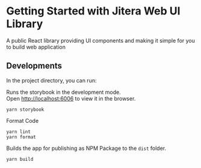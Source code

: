 # Getting Started with Jitera Web UI Library

A public React library providing UI components and making it simple for you to build web application

## Developments

In the project directory, you can run:

Runs the storybook in the development mode.\
Open [http://localhost:6006](http://localhost:6006) to view it in the browser.
```
yarn storybook
```

Format Code
```
yarn lint
yarn format
```

Builds the app for publishing as NPM Package to the `dist` folder.
```
yarn build
```
